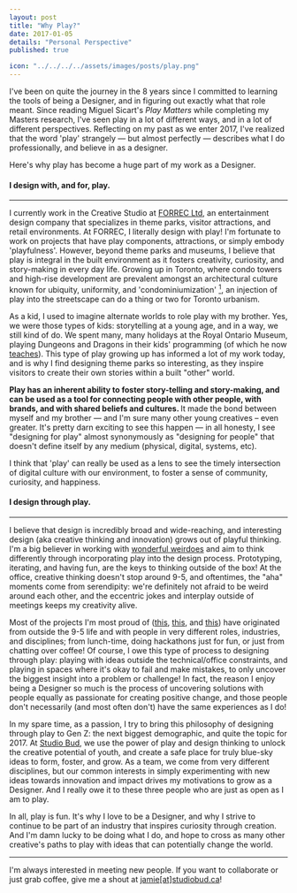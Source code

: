 ```yaml
---
layout: post
title: "Why Play?"
date: 2017-01-05
details: "Personal Perspective"
published: true

icon: "../../../../assets/images/posts/play.png"
---
```


I've been on quite the journey in the 8 years since I committed to learning the tools of being a Designer, and in figuring out exactly what that role meant. Since reading Miguel Sicart's <i>Play Matters</i> while completing my Masters research, I've seen play in a lot of different ways, and in a lot of different perspectives. Reflecting on my past as we enter 2017, I've realized that the word 'play' strangely — but almost perfectly — describes what I do professionally, and believe in as a designer.

Here's why play has become a huge part of my work as a Designer.

<h4 class="article-subheading">I design with, and for, play. </h4> <!-- Entertainment Design -->
<hr class="xs-thick-hr" align="left">

I currently work in the Creative Studio at <a href="http://www.forrec.com" target="_blank">FORREC Ltd</a>, an entertainment design company that specializes in theme parks, visitor attractions, and retail environments. At FORREC, I literally design with play! I'm fortunate to work on projects that have play components, attractions, or simply embody 'playfulness'. However, beyond theme parks and museums, I believe that play is integral in the built environment as it fosters creativity, curiosity, and story-making in every day life. Growing up in Toronto, where condo towers and high-rise development are prevalent amongst an architectural culture known for ubiquity, uniformity, and 'condominiumization' <a href="http://www.archdaily.com/802984/ubiquity-and-uniformity-why-torontos-condominiums-all-look-the-same" target="_blank"><sup>1</sup></a>, an injection of play into the streetscape can do a thing or two for Toronto urbanism. 

As a kid, I used to imagine alternate worlds to role play with my brother. Yes, we were those types of kids: storytelling at a young age, and in a way, we still kind of do. We spent many, many holidays at the Royal Ontario Museum, playing Dungeons and Dragons in their kids' programming (of which he now <a href="http://www.danielhkwan.com" target="_blank">teaches</a>). This type of play growing up has informed a lot of my work today, and is why I find designing theme parks so interesting, as they inspire visitors to create their own stories within a built "other" world.

<b>Play has an inherent ability to foster story-telling and story-making, and can be used as a tool for connecting people with other people, with brands, and with shared beliefs and cultures. </b> It made the bond between myself and my brother — and I'm sure many other young creatives – even greater. It's pretty darn exciting to see this happen — in all honesty, I see "designing for play" almost synonymously as "designing for people" that doesn't define itself by any medium (physical, digital, systems, etc). 

I think that 'play' can really be used as a lens to see the timely intersection of digital culture with our environment, to foster a sense of community, curiosity, and happiness. 

<h4 class="article-subheading">I design through play.</h4> <!-- Design Process-->
<hr class="xs-thick-hr" align="left">

I believe that design is incredibly broad and wide-reaching, and interesting design (aka creative thinking and innovation) grows out of playful thinking. I'm a big believer in working with <a href="http://jamiemkwan.com/ideas/2016/12/22/millennial-architects" target="_blank">wonderful weirdoes</a> and aim to think differently through incorporating play into the design process. Prototyping, iterating, and having fun, are the keys to thinking outside of the box! At the office, creative thinking doesn't stop around 9-5, and oftentimes, the "aha" moments come from serendipity: we're definitely not afraid to be weird around each other, and the eccentric jokes and interplay outside of meetings keeps my creativity alive.

Most of the projects I'm most proud of (<a href="/projects/creative-catalyst" target="_blank">this</a>, <a href="/projects/thesis" target="_blank">this</a>, and <a href="/projects/studiobud" target="_blank">this</a>) have originated from outside the 9-5 life and with people in very different roles, industries, and disciplines; from lunch-time, doing hackathons just for fun, or just from chatting over coffee! Of course, I owe this type of process to designing through play: playing with ideas outside the technical/office constraints, and playing in spaces where it's okay to fail and make mistakes, to only uncover the biggest insight into a problem or challenge! In fact, the reason I enjoy being a Designer so much is the process of uncovering solutions with people equally as passionate for creating positive change, and those people don't necessarily (and most often don't) have the same experiences as I do!

In my spare time, as a passion, I try to bring this philosophy of designing through play to Gen Z: the next biggest demographic, and quite the topic for 2017. At <a href="/projects/studiobud">Studio Bud</a>, we use the power of play and design thinking to unlock the creative potential of youth, and create a safe place for truly blue-sky ideas to form, foster, and grow. As a team, we come from very different disciplines, but our common interests in simply experimenting with new ideas towards innovation and impact drives my motivations to grow as a Designer. And I really owe it to these three people who are just as open as I am to play.  

In all, play is fun. It's why I love to be a Designer, and why I strive to continue to be part of an industry that inspires curiosity through creation. And I'm damn lucky to be doing what I do, and hope to cross as many other creative's paths to play with ideas that can potentially change the world.


<hr class="xs-thick-hr" align="left">
I'm always interested in meeting new people. If you want to collaborate or just grab coffee, give me a shout at <a href="mailto:jamie@studiobud.ca?Subject=Hello!" target="_top">jamie[at]studiobud.ca</a>!
